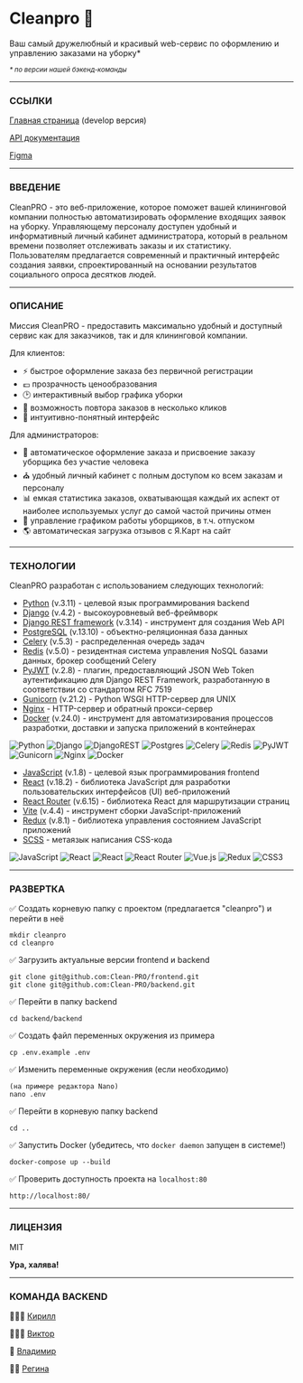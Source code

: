 # __Cleanpro__ 🧹

Ваш самый дружелюбный и красивый web-сервис по оформлению и управлению заказами на уборку*

<sup>_\* по версии нашей бэкенд-команды_</sup>

___

### ССЫЛКИ

[Главная страница] (develop версия)

[API документация]

[Figma]

___

### ВВЕДЕНИЕ

CleanPRO - это веб-приложение, которое поможет вашей клининговой компании полностью автоматизировать оформление входящих заявок на уборку. Управляющему персоналу доступен удобный и информативный личный кабинет администратора, который в реальном времени позволяет отслеживать заказы и их статистику. Пользователям предлагается современный и практичный интерфейс создания заявки, спроектированный на основании результатов социального опроса десятков людей.

___

### ОПИСАНИЕ

Миссия CleanPRO - предоставить максимально удобный и доступный сервис как для заказчиков, так и для клининговой компании.

Для клиентов:
- ⚡️ быстрое оформление заказа без первичной регистрации
- 💷 прозрачность ценообразования
- 🕑 интерактивный выбор графика уборки
- 🔄 возможность повтора заказов в несколько кликов
- 🫶 интуитивно-понятный интерфейс

Для администраторов:
- 🚦 автоматическое оформление заказа и присвоение заказу уборщика без участие человека
- ⛪️ удобный личный кабинет с полным доступом ко всем заказам и персоналу
- 📊 емкая статистика заказов, охватывающая каждый их аспект от наиболее используемых услуг до самой частой причины отмен
- 📅 управление графиком работы уборщиков, в т.ч. отпуском
- 🌎 автоматическая загрузка отзывов с Я.Карт на сайт

___

### ТЕХНОЛОГИИ

CleanPRO разработан с использованием следующих технологий:

- [Python] (v.3.11) - целевой язык программирования backend
- [Django] (v.4.2) - высокоуровневый веб-фреймворк
- [Django REST framework] (v.3.14) - инструмент для создания Web API
- [PostgreSQL] (v.13.10) - объектно-реляционная база данных
- [Celery] (v.5.3) - распределенная очередь задач
- [Redis] (v.5.0) - резидентная система управления NoSQL базами данных, брокер сообщений Celery
- [PyJWT] (v.2.8) - плагин, предоставляющий JSON Web Token аутентификацию для Django REST Framework, разработанную в соответствии со стандартом RFC 7519
- [Gunicorn] (v.21.2) - Python WSGI HTTP-сервер для UNIX
- [Nginx] - HTTP-сервер и обратный прокси-сервер
- [Docker] (v.24.0) - инструмент для автоматизирования процессов разработки, доставки и запуска приложений в контейнерах

![Python](https://img.shields.io/badge/python-3670A0?style=for-the-badge&logo=python&logoColor=ffdd54)
![Django](https://img.shields.io/badge/django-%23092E20.svg?style=for-the-badge&logo=django&logoColor=white)
![DjangoREST](https://img.shields.io/badge/DJANGO-REST-ff1709?style=for-the-badge&logo=django&logoColor=white&color=ff1709&labelColor=gray)
![Postgres](https://img.shields.io/badge/postgres-%23316192.svg?style=for-the-badge&logo=postgresql&logoColor=white)
![Celery](https://a11ybadges.com/badge?logo=celery)
![Redis](https://img.shields.io/badge/redis-%23DD0031.svg?style=for-the-badge&logo=redis&logoColor=white)
![PyJWT](https://img.shields.io/badge/JWT-black?style=for-the-badge&logo=JSON%20web%20tokens)
![Gunicorn](https://img.shields.io/badge/gunicorn-%298729.svg?style=for-the-badge&logo=gunicorn&logoColor=white)
![Nginx](https://img.shields.io/badge/nginx-%23009639.svg?style=for-the-badge&logo=nginx&logoColor=white)
![Docker](https://img.shields.io/badge/docker-%230db7ed.svg?style=for-the-badge&logo=docker&logoColor=white)

- [JavaScript] (v.1.8) - целевой язык программирования frontend
- [React] (v.18.2) - библиотека JavaScript для разработки пользовательских интерфейсов (UI) веб-приложений
- [React Router] (v.6.15) - библиотека React для маршрутизации страниц
- [Vite] (v.4.4) - инструмент сборки JavaScript-приложений
- [Redux] (v.8.1) - библиотека  управления состоянием JavaScript приложений
- [SCSS] - метаязык написания CSS-кода

![JavaScript](https://img.shields.io/badge/javascript-%23323330.svg?style=for-the-badge&logo=javascript&logoColor=%23F7DF1E) ![React](https://img.shields.io/badge/react-%2320232a.svg?style=for-the-badge&logo=react&logoColor=%2361DAFB)
![React](https://img.shields.io/badge/react-%2320232a.svg?style=for-the-badge&logo=react&logoColor=%2361DAFB)
![React Router](https://img.shields.io/badge/React_Router-CA4245?style=for-the-badge&logo=react-router&logoColor=white)
![Vue.js](https://img.shields.io/badge/vuejs-%2335495e.svg?style=for-the-badge&logo=vuedotjs&logoColor=%234FC08D)
![Redux](https://img.shields.io/badge/redux-%23593d88.svg?style=for-the-badge&logo=redux&logoColor=white)
![CSS3](https://img.shields.io/badge/css3-%231572B6.svg?style=for-the-badge&logo=css3&logoColor=white)

___

### РАЗВЕРТКА

✅ Создать корневую папку с проектом (предлагается "cleanpro") и перейти в неё

```
mkdir cleanpro
cd cleanpro
```

✅ Загрузить актуальные версии frontend и backend

```
git clone git@github.com:Clean-PRO/frontend.git
git clone git@github.com:Clean-PRO/backend.git
```

✅ Перейти в папку backend

```
cd backend/backend
```

✅ Создать файл переменных окружения из примера

```
cp .env.example .env
```

✅ Изменить переменные окружения (если необходимо)
```
(на примере редактора Nano)
nano .env
```

✅ Перейти в корневую папку backend
```
cd ..
```

✅ Запустить Docker (убедитесь, что `docker daemon` запущен в системе!)

```
docker-compose up --build
```

✅ Проверить доступность проекта на `localhost:80`

```
http://localhost:80/
```

___

### ЛИЦЕНЗИЯ

MIT

**Ура, халява!**

___

### КОМАНДА BACKEND

🦸🏻‍♂️ [Кирилл]

🧙🏻‍♀️ [Виктор]

🥷 [Владимир]

🧚‍♀️ [Регина]

[Кирилл]: <https://github.com/TheSuncatcher222/>
[Виктор]: <https://github.com/VictorTsyganov/>
[Владимир]: <https://github.com/Star-memory/>
[Регина]: <https://github.com/Reginababaika/>

[Python]: <https://www.python.org/>
[Django]: <https://www.djangoproject.com/>
[Django REST framework]: <https://www.django-rest-framework.org/>
[PostgreSQL]: <https://www.postgresql.org/>
[Celery]: <https://docs.celeryq.dev/en/stable/>
[Redis]: <https://redis.io/>
[PyJWT]: <https://pyjwt.readthedocs.io/en/latest/>
[Gunicorn]: <https://gunicorn.org/>
[Nginx]: <https://nginx.org/en/>
[Docker]: <https://www.docker.com/>

[JavaScript]: <https://www.javascript.com/>
[React]: <https://react.dev/>
[React Router]: <https://reactrouter.com/en/main/>
[Vite]: <https://vitejs.dev/>
[Redux]: <https://redux.js.org/>
[SCSS]: <https://sass-lang.com/>

[Главная страница]: <https://cleanpro.webtm.ru/>
[API документация]: <https://cleanpro.webtm.ru/docs/swagger/>
[Figma]: <https://www.figma.com/file/HJHGNY1PYZ7IC4a4SlqhdK/%D0%97%D0%B0%D0%BA%D0%B0%D0%B7-%D0%BA%D0%BB%D0%B8%D0%BD%D0%B8%D0%BD%D0%B3%D0%B0?type=design&node-id=49%3A87&mode=design&t=H31Q1xRNAieSXz5x-1/>

